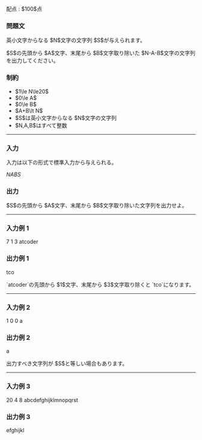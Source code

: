 
<div>

<span>

<span>

<p>
配点 : $100$点
</p>

<div>

<section>

### **問題文**

<p>
英小文字からなる $N$文字の文字列 $S$が与えられます。
</p>

<p>
$S$の先頭から $A$文字、末尾から $B$文字取り除いた $N-A-B$文字の文字列を出力してください。
</p>

</section>

</div>

<div>

<section>

### **制約**

<ul>

<li>
$1\le N\le20$
</li>

<li>
$0\le A$
</li>

<li>
$0\le B$
</li>

<li>
$A+B\lt N$
</li>

<li>
$S$は英小文字からなる $N$文字の文字列
</li>

<li>
$N,A,B$はすべて整数
</li>

</ul>

</section>

</div>

---

<div>

<div>

<section>

### **入力**

<p>
入力は以下の形式で標準入力から与えられる。
</p>

<div>

$N$$A$$B$$S$
</div>

</section>

</div>

<div>

<section>

### **出力**

<p>
$S$の先頭から $A$文字、末尾から $B$文字取り除いた文字列を出力せよ。
</p>

</section>

</div>

</div>

---

<div>

<section>

### **入力例 1**

<div>

7 1 3
atcoder

</div>

</section>

</div>

<div>

<section>

### **出力例 1**

<div>

tco

</div>

<p>
`atcoder`の先頭から $1$文字、末尾から $3$文字取り除くと `tco`になります。
</p>

</section>

</div>

---

<div>

<section>

### **入力例 2**

<div>

1 0 0
a

</div>

</section>

</div>

<div>

<section>

### **出力例 2**

<div>

a

</div>

<p>
出力すべき文字列が $S$と等しい場合もあります。
</p>

</section>

</div>

---

<div>

<section>

### **入力例 3**

<div>

20 4 8
abcdefghijklmnopqrst

</div>

</section>

</div>

<div>

<section>

### **出力例 3**

<div>

efghijkl

</div>

</section>

</div>

</span>

</span>

</div>
